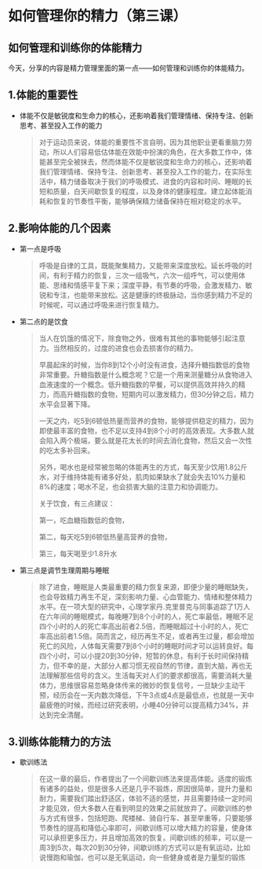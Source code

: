 # 如何管理你的精力（第三课）

## 如何管理和训练你的体能精力

今天，分享的内容是精力管理里面的第一点——如何管理和训练你的体能精力。



## 1.体能的重要性

- 体能不仅是敏锐度和生命力的核心，还影响着我们管理情绪、保持专注、创新思考、甚至投入工作的能力

  > 对于运动员来说，体能的重要性不言自明，因为其他职业更看重脑力劳动，所以人们容易低估体能在效能中扮演的角色，在大多数工作中，体能甚至完全被抹去，然而体能不仅是敏锐度和生命力的核心，还影响着我们管理情绪、保持专注、创新思考、甚至投入工作的能力，在实际生活中，精力储备取决于我们的呼吸模式、进食的内容和时间、睡眠的长短和质量，白天间歇恢复的程度，以及身体的健康程度。建立起体能消耗和恢复的节奏性平衡，能够确保精力储备保持在相对稳定的水平。

## 2.影响体能的几个因素

- 第一点是呼吸

  > 呼吸是自律的工具，既能聚集精力，又能带来深度放松。延长呼吸的时间，有利于精力的恢复，三次一组吸气，六次一组呼气，可以使用体能、思绪和情感平复下来；深度平静，有节奏的呼吸，会激发精力、敏锐和专注，也能带来放松。这是健康的终极脉动，当你感到精力不足的时候呢，可以通过呼吸来进行恢复精力。

  

- 第二点的是饮食

  >当人在饥饿的情况下，除食物之外，很难有其他的事物能够引起注意力。当然相反的，过度的进食也会去损害你的精力。
  >
  >早晨起床的时候，当你8到12个小时没有进食，选择升糖指数低的食物非常重要。升糖指数是什么概念呢？它是一个用来测量糖分从食物进入血液速度的一个概念。低升糖指数的早餐，可以提供高效并持久的精力，而高升糖指数的食物，短期内可以激发精力，但30分钟之后，精力水平会显著下降。
  >
  >一天之内，吃5到6顿低热量而营养的食物，能够提供稳定的精力，因为即使最丰富的食物，也不足以支持4到8个小时的高效表现。大多数人就会陷入两个极端，要么就是花太长的时间去消化食物，然后又会一次性的吃太多补回来。
  >
  >另外，喝水也是经常被忽略的体能再生的方式，每天至少饮用1.8公斤水，对于维持体能有诸多好处，肌肉如果缺水了就会失去10%力量和8%的速度；喝水不足，也会损害大脑的注意力和协调能力。
  >
  >
  >
  >关于饮食，有三点建议：
  >
  >第一，吃血糖指数低的食物，
  >
  >第二，每天吃5到6顿低热量高营养的食物，
  >
  >第三，每天喝至少1.8升水

  

- 第三点是调节生理周期与睡眠

  >除了进食，睡眠是人类最重要的精力恢复来源，即便少量的睡眠缺失，也会导致精力再生不足，深刻影响力量、心血管能力、情绪和整体精力水平。在一项大型的研究中，心理学家丹.克里普克与同事追踪了1万人在六年间的睡眠模式，每晚睡7到8个小时的人，死亡率最低，睡眠不足四个小时的人的死亡率高出前者2.5倍，而睡眠超过十小时的人，死亡率高出前者1.5倍。简而言之，经历再生不足，或者再生过量，都会增加死亡的风险，人体每天需要7到8个小时的睡眠时间才可以运转良好。每四个小时，可以小提20到30分钟，短暂的休息，有利于长时间保持精力，但不幸的是，大部分人都习惯无视自然的节律，直到大脑，再也无法理解那些信号的含义。生活每天对人们的要求都很高，需要消耗大量体力，思维很容易忽略身体传来的微妙的恢复信号，一旦缺少主动干预，经历会在一天内数次降低，下午3点或4点是最低点，也就是一天中最疲倦的时候，而经过研究表明，小睡40分钟可以提高精力34%，并达到完全清醒。

  

## 3.训练体能精力的方法

- 歇训练法

  > 在这一章的最后，作者提出了一个间歇训练法来提高体能。适度的锻炼有诸多的益处，但是很多人还是几乎不锻炼，原因很简单，提升力量和耐力，需要我们踏出舒适区，体验不适的感觉，并且需要持续一定时间才能见效，但大多数人在看到明显的效果之前就放弃了。间歇训练的参与方式有很多，包括短跑、爬楼梯、骑自行车、甚至举重等，只要能够节奏性的提高和降低心率即可，间歇训练可以增大精力的容量，使身体可以承担更多压力，并且增加高效的恢复。间歇训练的频率，可以是一周3到5次，每次20到30分钟，间歇训练的方式可以是有氧运动，比如说慢跑和瑜伽，也可以是无氧运动，向一些健身或者是力量型的锻炼

